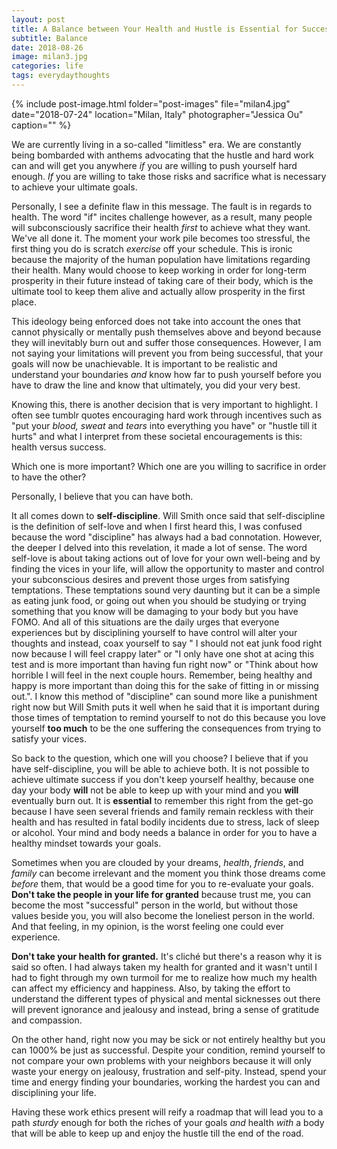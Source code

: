 ```yaml
---
layout: post
title: A Balance between Your Health and Hustle is Essential for Success
subtitle: Balance
date: 2018-08-26
image: milan3.jpg
categories: life
tags: everydaythoughts
---
```


{% include post-image.html folder="post-images" file="milan4.jpg" date="2018-07-24" location="Milan, Italy" photographer="Jessica Ou" caption="" %}



We are currently living in a so-called "limitless" era. We are constantly being bombarded with anthems advocating that the hustle and hard work can and will get you anywhere *if* you are willing to push yourself hard enough. *If* you are willing to take those risks and sacrifice what is necessary to achieve your ultimate goals. 

Personally, I see a definite flaw in this message. The fault is in regards to health. The word "if" incites challenge however, as a result, many people will subconsciously sacrifice their health *first* to achieve what they want. We've all done it. The moment your work pile becomes too stressful, the first thing you do is scratch *exercise* off your schedule. This is ironic because the majority of the human population have limitations regarding their health. Many would choose to keep working in order for long-term prosperity in their future instead of taking care of their body, which is the ultimate tool to keep them alive and actually allow prosperity in the first place. 

This ideology being enforced does not take into account the ones that cannot physically or mentally push themselves above and beyond because they will inevitably burn out and suffer those consequences. However, I am not saying your limitations will prevent you from being successful, that your goals will now be unachievable. It is important to be realistic and understand your boundaries *and* know how far to push yourself before you have to draw the line and know that ultimately, you did your very best. 

Knowing this, there is another decision that is very important to highlight. I often see tumblr quotes encouraging hard work through incentives such as  "put your *blood, sweat* and *tears* into everything you have" or "hustle till it hurts" and what I interpret from these societal encouragements is this: health versus success.

Which one is more important? Which one are you willing to sacrifice in order to have the other?

Personally, I believe that you can have both. 

 It all comes down to **self-discipline**. Will Smith once said that self-discipline is the definition of self-love and when I first heard this, I was confused because the word "discipline" has always had a bad connotation. However, the deeper I delved into this revelation, it made a lot of sense. The word self-love is about taking actions out of love for your own well-being and by finding the vices in your life, will allow the opportunity to master and control your subconscious desires and prevent those urges from satisfying temptations. These temptations sound very daunting but it can be a simple as eating junk food, or going out when you should be studying or trying something that you know will be damaging to your body but you have FOMO. And all of this situations are the daily urges that everyone experiences but by disciplining yourself to have control will alter your thoughts and instead, coax yourself to say " I should not eat junk food right now because I will feel crappy later" or "I only have one shot at acing this test and is more important than having fun right now" or "Think about how horrible I will feel in the next couple hours. Remember, being healthy and happy is more important than doing this for the sake of fitting in or missing out.". I know this method of "discipline"  can sound more like a punishment right now but Will Smith puts it well when he said that it is important  during those times of temptation to remind yourself to not do this because you love yourself **too much** to be the one suffering the consequences from trying to satisfy your vices. 

So back to the question, which one will you choose? I believe that if you have self-discipline, you will be able to achieve both. It is not possible to achieve ultimate success if you don't keep yourself healthy, because one day your body **will** not be able to keep up with your mind and you **will** eventually burn out. It is **essential** to remember this right from the get-go because I have seen several friends and family remain reckless with their health and has resulted in fatal bodily incidents due to stress, lack of sleep or alcohol.  Your mind and body needs a balance in order for you to have a healthy mindset towards your goals. 

Sometimes when you are clouded by your dreams, *health*, *friends*, and *family* can become irrelevant and the moment you think those dreams come *before* them, that would be a good time for you to re-evaluate your goals. **Don't take the people in your life for granted** because trust me, you can become the most "successful" person in the world, but without those values beside you, you will also become the loneliest person in the world. And that feeling, in my opinion, is the worst feeling one could ever experience. 

**Don't take your health for granted.** It's cliché but there's a reason why it is said so often. I had always taken my health for granted and it wasn't until I had to fight through my own turmoil for me to realize how much my health can affect my efficiency and happiness. Also, by taking the effort to understand the different types of physical and mental sicknesses out there will prevent ignorance and jealousy and instead, bring a sense of gratitude and compassion. 

On the other hand, right now you may be sick or not entirely healthy but you can 1000% be just as successful. Despite your condition, remind yourself  to not compare your own problems with your neighbors because it will only waste your energy on jealousy, frustration and self-pity. Instead, spend your time and energy finding your boundaries, working the hardest you can and disciplining your life. 

Having these work ethics present will reify a roadmap that will lead you to a path *sturdy* enough for both the riches of your goals *and* health *with* a body that will be able to keep up and enjoy the hustle till the end of the road.



